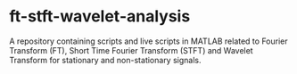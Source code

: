 # ft-stft-wavelet-analysis
A repository containing scripts and live scripts in MATLAB related to Fourier Transform (FT), Short Time Fourier Transform (STFT) and Wavelet Transform for stationary and non-stationary signals.
